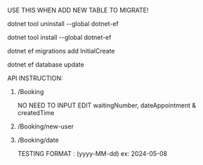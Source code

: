 USE THIS WHEN ADD NEW TABLE TO MIGRATE!

dotnet tool uninstall --global dotnet-ef

dotnet tool install --global dotnet-ef

dotnet ef migrations add InitialCreate

dotnet ef database update

API INSTRUCTION:
1. /Booking

   NO NEED TO INPUT EDIT waitingNumber, dateAppointment & createdTime

2. /Booking/new-user

3. /Booking/date

   TESTING FORMAT : (yyyy-MM-dd) ex: 2024-05-08

